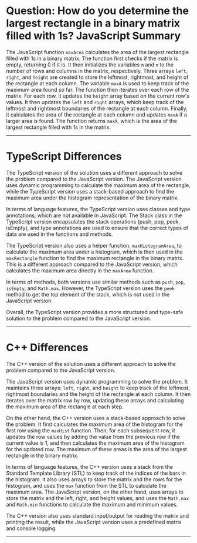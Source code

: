 # Question: How do you determine the largest rectangle in a binary matrix filled with 1s? JavaScript Summary

The JavaScript function `maxArea` calculates the area of the largest rectangle filled with 1s in a binary matrix. The function first checks if the matrix is empty, returning 0 if it is. It then initializes the variables `m` and `n` to the number of rows and columns in the matrix, respectively. Three arrays `left`, `right`, and `height` are created to store the leftmost, rightmost, and height of the rectangle at each column. The variable `maxA` is used to keep track of the maximum area found so far. The function then iterates over each row of the matrix. For each row, it updates the `height` array based on the current row's values. It then updates the `left` and `right` arrays, which keep track of the leftmost and rightmost boundaries of the rectangle at each column. Finally, it calculates the area of the rectangle at each column and updates `maxA` if a larger area is found. The function returns `maxA`, which is the area of the largest rectangle filled with 1s in the matrix.

---

# TypeScript Differences

The TypeScript version of the solution uses a different approach to solve the problem compared to the JavaScript version. The JavaScript version uses dynamic programming to calculate the maximum area of the rectangle, while the TypeScript version uses a stack-based approach to find the maximum area under the histogram representation of the binary matrix.

In terms of language features, the TypeScript version uses classes and type annotations, which are not available in JavaScript. The Stack class in the TypeScript version encapsulates the stack operations (push, pop, peek, isEmpty), and type annotations are used to ensure that the correct types of data are used in the functions and methods.

The TypeScript version also uses a helper function, `maxHistogramArea`, to calculate the maximum area under a histogram, which is then used in the `maxRectangle` function to find the maximum rectangle in the binary matrix. This is a different approach compared to the JavaScript version, which calculates the maximum area directly in the `maxArea` function.

In terms of methods, both versions use similar methods such as `push`, `pop`, `isEmpty`, and `Math.max`. However, the TypeScript version uses the `peek` method to get the top element of the stack, which is not used in the JavaScript version.

Overall, the TypeScript version provides a more structured and type-safe solution to the problem compared to the JavaScript version.

---

# C++ Differences

The C++ version of the solution uses a different approach to solve the problem compared to the JavaScript version. 

The JavaScript version uses dynamic programming to solve the problem. It maintains three arrays: `left`, `right`, and `height` to keep track of the leftmost, rightmost boundaries and the height of the rectangle at each column. It then iterates over the matrix row by row, updating these arrays and calculating the maximum area of the rectangle at each step.

On the other hand, the C++ version uses a stack-based approach to solve the problem. It first calculates the maximum area of the histogram for the first row using the `maxHist` function. Then, for each subsequent row, it updates the row values by adding the value from the previous row if the current value is 1, and then calculates the maximum area of the histogram for the updated row. The maximum of these areas is the area of the largest rectangle in the binary matrix.

In terms of language features, the C++ version uses a stack from the Standard Template Library (STL) to keep track of the indices of the bars in the histogram. It also uses arrays to store the matrix and the rows for the histogram, and uses the `max` function from the STL to calculate the maximum area. The JavaScript version, on the other hand, uses arrays to store the matrix and the left, right, and height values, and uses the `Math.max` and `Math.min` functions to calculate the maximum and minimum values.

The C++ version also uses standard input/output for reading the matrix and printing the result, while the JavaScript version uses a predefined matrix and console logging.

---
